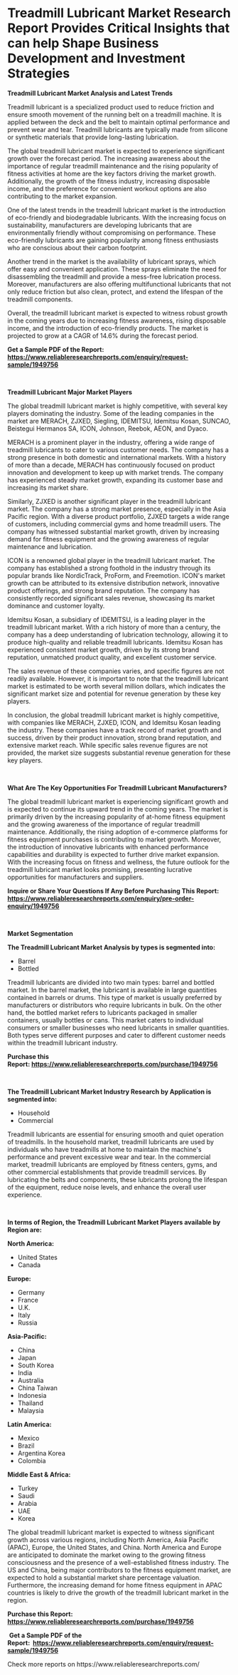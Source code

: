 <p><h1>Treadmill Lubricant Market Research Report Provides Critical Insights that can help Shape Business Development and Investment Strategies</h1></p><p><strong>Treadmill Lubricant Market Analysis and Latest Trends</strong></p>
<p><p>Treadmill lubricant is a specialized product used to reduce friction and ensure smooth movement of the running belt on a treadmill machine. It is applied between the deck and the belt to maintain optimal performance and prevent wear and tear. Treadmill lubricants are typically made from silicone or synthetic materials that provide long-lasting lubrication.</p><p>The global treadmill lubricant market is expected to experience significant growth over the forecast period. The increasing awareness about the importance of regular treadmill maintenance and the rising popularity of fitness activities at home are the key factors driving the market growth. Additionally, the growth of the fitness industry, increasing disposable income, and the preference for convenient workout options are also contributing to the market expansion.</p><p>One of the latest trends in the treadmill lubricant market is the introduction of eco-friendly and biodegradable lubricants. With the increasing focus on sustainability, manufacturers are developing lubricants that are environmentally friendly without compromising on performance. These eco-friendly lubricants are gaining popularity among fitness enthusiasts who are conscious about their carbon footprint.</p><p>Another trend in the market is the availability of lubricant sprays, which offer easy and convenient application. These sprays eliminate the need for disassembling the treadmill and provide a mess-free lubrication process. Moreover, manufacturers are also offering multifunctional lubricants that not only reduce friction but also clean, protect, and extend the lifespan of the treadmill components.</p><p>Overall, the treadmill lubricant market is expected to witness robust growth in the coming years due to increasing fitness awareness, rising disposable income, and the introduction of eco-friendly products. The market is projected to grow at a CAGR of 14.6% during the forecast period.</p></p>
<p><strong>Get a Sample PDF of the Report:&nbsp; <a href="https://www.reliableresearchreports.com/enquiry/request-sample/1949756">https://www.reliableresearchreports.com/enquiry/request-sample/1949756</a></strong></p>
<p>&nbsp;</p>
<p><strong>Treadmill Lubricant Major Market Players</strong></p>
<p><p>The global treadmill lubricant market is highly competitive, with several key players dominating the industry. Some of the leading companies in the market are MERACH, ZJXED, Siegling, IDEMITSU, Idemitsu Kosan, SUNCAO, Beistegui Hermanos SA, ICON, Johnson, Reebok, AEON, and Dyaco.</p><p>MERACH is a prominent player in the industry, offering a wide range of treadmill lubricants to cater to various customer needs. The company has a strong presence in both domestic and international markets. With a history of more than a decade, MERACH has continuously focused on product innovation and development to keep up with market trends. The company has experienced steady market growth, expanding its customer base and increasing its market share.</p><p>Similarly, ZJXED is another significant player in the treadmill lubricant market. The company has a strong market presence, especially in the Asia Pacific region. With a diverse product portfolio, ZJXED targets a wide range of customers, including commercial gyms and home treadmill users. The company has witnessed substantial market growth, driven by increasing demand for fitness equipment and the growing awareness of regular maintenance and lubrication.</p><p>ICON is a renowned global player in the treadmill lubricant market. The company has established a strong foothold in the industry through its popular brands like NordicTrack, ProForm, and Freemotion. ICON's market growth can be attributed to its extensive distribution network, innovative product offerings, and strong brand reputation. The company has consistently recorded significant sales revenue, showcasing its market dominance and customer loyalty.</p><p>Idemitsu Kosan, a subsidiary of IDEMITSU, is a leading player in the treadmill lubricant market. With a rich history of more than a century, the company has a deep understanding of lubrication technology, allowing it to produce high-quality and reliable treadmill lubricants. Idemitsu Kosan has experienced consistent market growth, driven by its strong brand reputation, unmatched product quality, and excellent customer service.</p><p>The sales revenue of these companies varies, and specific figures are not readily available. However, it is important to note that the treadmill lubricant market is estimated to be worth several million dollars, which indicates the significant market size and potential for revenue generation by these key players.</p><p>In conclusion, the global treadmill lubricant market is highly competitive, with companies like MERACH, ZJXED, ICON, and Idemitsu Kosan leading the industry. These companies have a track record of market growth and success, driven by their product innovation, strong brand reputation, and extensive market reach. While specific sales revenue figures are not provided, the market size suggests substantial revenue generation for these key players.</p></p>
<p>&nbsp;</p>
<p><strong>What Are The Key Opportunities For Treadmill Lubricant Manufacturers?</strong></p>
<p><p>The global treadmill lubricant market is experiencing significant growth and is expected to continue its upward trend in the coming years. The market is primarily driven by the increasing popularity of at-home fitness equipment and the growing awareness of the importance of regular treadmill maintenance. Additionally, the rising adoption of e-commerce platforms for fitness equipment purchases is contributing to market growth. Moreover, the introduction of innovative lubricants with enhanced performance capabilities and durability is expected to further drive market expansion. With the increasing focus on fitness and wellness, the future outlook for the treadmill lubricant market looks promising, presenting lucrative opportunities for manufacturers and suppliers.</p></p>
<p><strong>Inquire or Share Your Questions If Any Before Purchasing This Report: <a href="https://www.reliableresearchreports.com/enquiry/pre-order-enquiry/1949756">https://www.reliableresearchreports.com/enquiry/pre-order-enquiry/1949756</a></strong></p>
<p>&nbsp;</p>
<p><strong>Market Segmentation</strong></p>
<p><strong>The Treadmill Lubricant Market Analysis by types is segmented into:</strong></p>
<p><ul><li>Barrel</li><li>Bottled</li></ul></p>
<p><p>Treadmill lubricants are divided into two main types: barrel and bottled market. In the barrel market, the lubricant is available in large quantities contained in barrels or drums. This type of market is usually preferred by manufacturers or distributors who require lubricants in bulk. On the other hand, the bottled market refers to lubricants packaged in smaller containers, usually bottles or cans. This market caters to individual consumers or smaller businesses who need lubricants in smaller quantities. Both types serve different purposes and cater to different customer needs within the treadmill lubricant industry.</p></p>
<p><strong>Purchase this Report:&nbsp;<a href="https://www.reliableresearchreports.com/purchase/1949756">https://www.reliableresearchreports.com/purchase/1949756</a></strong></p>
<p>&nbsp;</p>
<p><strong>The Treadmill Lubricant Market Industry Research by Application is segmented into:</strong></p>
<p><ul><li>Household</li><li>Commercial</li></ul></p>
<p><p>Treadmill lubricants are essential for ensuring smooth and quiet operation of treadmills. In the household market, treadmill lubricants are used by individuals who have treadmills at home to maintain the machine's performance and prevent excessive wear and tear. In the commercial market, treadmill lubricants are employed by fitness centers, gyms, and other commercial establishments that provide treadmill services. By lubricating the belts and components, these lubricants prolong the lifespan of the equipment, reduce noise levels, and enhance the overall user experience.</p></p>
<p>&nbsp;</p>
<p><strong>In terms of Region, the Treadmill Lubricant Market Players available by Region are:</strong></p>
<p>
    <p> <strong> North America: </strong>
        <ul>
            <li>United States</li>
            <li>Canada</li>
        </ul>
        </p> 
    <p> <strong> Europe: </strong>
        <ul>
            <li>Germany</li>
            <li>France</li>
            <li>U.K.</li>
            <li>Italy</li>
            <li>Russia</li>
        </ul>
        </p> 
    <p> <strong> Asia-Pacific: </strong>
        <ul>
            <li>China</li>
            <li>Japan</li>
            <li>South Korea</li>
            <li>India</li>
            <li>Australia</li>
            <li>China Taiwan</li>
            <li>Indonesia</li>
            <li>Thailand</li>
            <li>Malaysia</li>
        </ul>
        </p> 
    <p> <strong> Latin America: </strong>
        <ul>
            <li>Mexico</li>
            <li>Brazil</li>
            <li>Argentina Korea</li>
            <li>Colombia</li>
        </ul>
        </p> 
    <p> <strong> Middle East & Africa: </strong>
        <ul>
            <li>Turkey</li>
            <li>Saudi</li>
            <li>Arabia</li>
            <li>UAE</li>
            <li>Korea</li>
        </ul>
    </p>
    </p>
<p><p>The global treadmill lubricant market is expected to witness significant growth across various regions, including North America, Asia Pacific (APAC), Europe, the United States, and China. North America and Europe are anticipated to dominate the market owing to the growing fitness consciousness and the presence of a well-established fitness industry. The US and China, being major contributors to the fitness equipment market, are expected to hold a substantial market share percentage valuation. Furthermore, the increasing demand for home fitness equipment in APAC countries is likely to drive the growth of the treadmill lubricant market in the region.</p></p>
<p><strong>Purchase this Report: <a href="https://www.reliableresearchreports.com/purchase/1949756">https://www.reliableresearchreports.com/purchase/1949756</a></strong></p>
<p>&nbsp;<strong>Get a Sample PDF of the Report:&nbsp;&nbsp;<a href="https://www.reliableresearchreports.com/enquiry/request-sample/1949756">https://www.reliableresearchreports.com/enquiry/request-sample/1949756</a></strong></p>
<p><strong></strong></p>
<p>Check more reports on https://www.reliableresearchreports.com/</p>